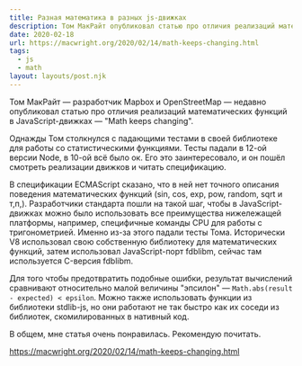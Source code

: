 ```yaml
---
title: Разная математика в разных js-движках
description: Том МакРайт опубликовал статью про отличия реализаций математических функций в JavaScript-движках
date: 2020-02-18
url: https://macwright.org/2020/02/14/math-keeps-changing.html
tags:
  - js
  - math
layout: layouts/post.njk
---
```

Том МакРайт — разработчик Mapbox и OpenStreetMap — недавно опубликовал статью про отличия реализаций математических функций в JavaScript-движках — "Math keeps changing".

Однажды Том столкнулся с падающими тестами в своей библиотеке для работы со статистическими функциями. Тесты падали в 12-ой версии Node, в 10-ой всё было ок. Его это заинтересовало, и он пошёл смотреть реализации движков и читать спецификацию.

В спецификации ECMAScript сказано, что в ней нет точного описания поведения математических функций (sin, cos, exp, pow, random, sqrt и т,п,). Разработчики стандарта пошли на такой шаг, чтобы в JavaScript-движках можно было использовать все преимущества нижележащей платформы, например, специфичные команды CPU для работы с тригонометрией. Именно из-за этого падали тесты Тома. Исторически V8 использовал свою собственную библиотеку для математических функций, затем использовал JavaScript-порт fdblibm, сейчас там используется C-версия fdblibm.

Для того чтобы предотвратить подобные ошибки, результат вычислений сравнивают относительно малой величины "эпсилон" — `Math.abs(result - expected) < epsilon`. Можно также использовать функции из библиотеки stdlib-js, но они работают не так быстро как их соседи из библиотек, скомилированных в нативный код.

В общем, мне статья очень понравилась. Рекомендую почитать.

https://macwright.org/2020/02/14/math-keeps-changing.html
